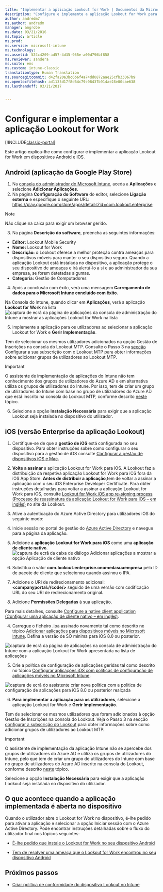 ```yaml
---
title: "Implementar a aplicação Lookout for Work | Documentos da Microsoft"
description: "Configure e implemente a aplicação Lookout for Work para Android."
author: andredm7
ms.author: andredm
manager: angrobe
ms.date: 03/21/2016
ms.topic: article
ms.prod: 
ms.service: microsoft-intune
ms.technology: 
ms.assetid: 524c4209-ad57-4d35-955e-a00d796bf858
ms.reviewer: sandera
ms.suite: ems
ms.custom: intune-classic
translationtype: Human Translation
ms.sourcegitcommit: d42fa20a3bc6b6f4a74dd0872aae25cfb33067b9
ms.openlocfilehash: ad1133d17f8d64c79c08437b914ae28e00cae638
ms.lasthandoff: 03/21/2017


---
```


# <a name="configure-and-deploy-lookout-for-work-app"></a>Configurar e implementar a aplicação Lookout for Work

[!INCLUDE[classic-portal](../includes/classic-portal.md)]

Este artigo explica-lhe como configurar e implementar a aplicação Lookout for Work em dispositivos Android e iOS.

## <a name="android-google-play-store-app"></a>Android (aplicação da Google Play Store)

1.    Na [consola do administrador do Microsoft Intune](https://manage.microsoft.com), aceda a **Aplicações** e selecione **Adicionar Aplicações**.
2.    Na página **Configuração do Software** do editor, selecione **Ligação externa** e especifique o seguinte URL: https://play.google.com/store/apps/details?id=com.lookout.enterprise
  >[!NOTE]
  >Não clique na caixa para exigir um browser gerido.

3.    Na página **Descrição do software**, preencha as seguintes informações:
  * **Editor:** Lookout Mobile Security
  * **Nome:** Lookout for Work
  * **Descrição:** o Lookout oferece a melhor proteção contra ameaças para dispositivos móveis para manter o seu dispositivo seguro. Quando a aplicação Lookout está instalada no dispositivo, a aplicação protege o seu dispositivo de ameaças e irá alertá-lo a si e ao administrador da sua empresa, se forem detetadas algumas.
  * **Categoria:** Gestão de Computadores

4. Após a conclusão com êxito, verá uma mensagem **Carregamento de dados para o Microsoft Intune concluído com êxito**.

  Na Consola do Intune, quando clicar em **Aplicações**, verá a aplicação **Lookout for Work** na lista ![captura de ecrã da página de aplicações da consola de administração do Intune a mostrar as aplicações Lookout for Work na lista](../media/mtp/lookout-app-listed-intune-console.png)

5. Implemente a aplicação para os utilizadores ao selecionar a aplicação Lookout for Work e **Gerir Implementação**.

  Tem de selecionar os mesmos utilizadores adicionados na opção Gestão de Inscrições na consola do Lookout MTP.  Consulte o Passo 3 na [secção Configurar a sua subscrição com o Lookout MTP](configure-and-deploy-lookout-for-work-apps.md) para obter informações sobre adicionar grupos de utilizadores ao Lookout MTP.

  >[!IMPORTANT]
  > O assistente de implementação de aplicações do Intune não tem conhecimento dos grupos de utilizadores do Azure AD e em alternativa utiliza os grupos de utilizadores do Intune. Por isso, tem de criar um grupo de utilizadores do Intune com base no grupo de utilizadores do Azure AD que está inscrito na consola do Lookout MTP, conforme descrito [neste](plan-your-user-and-device-groups.md) tópico.

6. Selecione a opção **Instalação Necessária** para exigir que a aplicação Lookout seja instalada no dispositivo do utilizador.

## <a name="ios-enterprise-signed-version-of-lookout-app"></a>iOS (versão Enterprise da aplicação Lookout)

1. Certifique-se de que a **gestão de iOS** está configurada no seu dispositivo. Para obter instruções sobre como configurar o seu dispositivo para a gestão de iOS consulte [Configurar a gestão de dispositivos iOS e Mac](set-up-ios-and-mac-management-with-microsoft-intune.md).

2. **Volte a assinar** a aplicação Lookout for Work para iOS. A Lookout faz a distribuição da respetiva aplicação Lookout for Work para iOS fora da iOS App Store. **Antes de distribuir a aplicação**,tem de voltar a assinar a aplicação com o seu iOS Enterprise Developer Certificate. Para obter instruções detalhadas para voltar a assinar a aplicação Lookout for Work para iOS, consulte [Lookout for Work iOS app re-signing process (Processo de reassinatura da aplicação Lookout for Work para iOS – em inglês)](https://personal.support.lookout.com/hc/en-us/articles/114094038714) no site da Lookout.

3. Ative a autenticação do Azure Active Directory para utilizadores iOS do seguinte modo:
  1.  Inicie sessão no portal de gestão do [Azure Active Directory](https://manage.windowsazure.com) e navegue para a página da aplicação.
  2.  Adicione a **aplicação Lookout for Work para iOS** como uma **aplicação de cliente nativo**.
  ![captura de ecrã da caixa de diálogo Adicionar aplicações a mostrar a opção Aplicação de cliente nativo](../media/mtp/aad-add-app.png)
  3. Substitua o valor **com.lookout.enterprise.onomedasuaempresa** pelo ID de pacote de cliente que selecionou quando assinou o IPA.
  4.  Adicione o URI de redirecionamento adicional: **&lt;companyportal://code/>** seguido de uma versão com codificação URL do seu URI de redirecionamento original.
  5.  Adicione **Permissões Delegadas** à sua aplicação.

  Para mais detalhes, consulte [Configure a native client application (Configurar uma aplicação de cliente nativo – em inglês)](https://azure.microsoft.com/en-us/documentation/articles/app-service-mobile-how-to-configure-active-directory-authentication/#optional-configure-a-native-client-application).

4. Carregue o ficheiro .ipa assinado novamente tal como descrito no tópico [Adicionar aplicações para dispositivos móveis no Microsoft Intune](https://docs.microsoft.com/en-us/intune/deploy-use/add-apps-for-mobile-devices-in-microsoft-intune). Defina a versão de SO mínima para iOS 8.0 ou posterior.

  ![captura de ecrã da página de aplicações na consola de administração do Intune com a aplicação Lookout for Work apresentada na lista de aplicações](../media/mtp/ios-app-uploaded-intune.png)

5. Crie a política de configuração de aplicações geridas tal como descrito no tópico [Configurar aplicações iOS com políticas de configuração de aplicações móveis no Microsoft Intune](https://docs.microsoft.com/en-us/intune/deploy-use/configure-ios-apps-with-mobile-app-configuration-policies-in-microsoft-intune).

  ![captura de ecrã do assistente criar nova política com a política de configuração de aplicações para iOS 8.0 ou posterior realçada](../media/mtp/ios-app-config.png)

6. **Para implementar a aplicação para os utilizadores**, selecione a aplicação Lookout for Work e **Gerir Implementação**.

  Tem de selecionar os mesmos utilizadores que foram adicionados à opção Gestão de Inscrições na consola do Lookout.  Veja o Passo 3 na secção [configurar a subscrição do Lookout](https://docs.microsoft.com/sccm/protect/deploy-use/configure-and-deploy-lookout-for-work-apps) para obter informações sobre como adicionar grupos de utilizadores ao Lookout MTP.

  >[!IMPORTANT]
  > O assistente de implementação da aplicação Intune não se apercebe dos grupos de utilizadores do Azure AD e utiliza os grupos de utilizadores do Intune, pelo que tem de criar um grupo de utilizadores do Intune com base no grupo de utilizadores do Azure AD inscrito na consola do Lookout, conforme descrito [neste](plan-your-user-and-device-groups.md) tópico.

  Selecione a opção **Instalação Necessária** para exigir que a aplicação Lookout seja instalada no dispositivo do utilizador.

## <a name="what-happens-when-the-deployed-app-is-opened-on-the-device"></a>O que acontece quando a aplicação implementada é aberta no dispositivo

Quando o utilizador abre o Lookout for Work no dispositivo, é-lhe pedido para ativar a aplicação e selecionar a opção Iniciar sessão com o Azure Active Directory. Pode encontrar instruções detalhadas sobre o fluxo do utilizador final nos tópicos seguintes:

* [É-lhe pedido que instale o Lookout for Work no seu dispositivo Android](http://docs.microsoft.com/intune/enduser/you-are-prompted-to-install-lookout-for-work-android)

* [Tem de resolver uma ameaça que o Lookout for Work encontrou no seu dispositivo Android](http://docs.microsoft.com/intune/enduser/you-need-to-resolve-a-threat-found-by-lookout-for-work-android)

## <a name="next-steps"></a>Próximos passos
* [Criar política de conformidade do dispositivo Lookout no Intune](https://docs.microsoft.com/sccm/protect/deploy-use/enable-device-threat-protection-rule-compliance-policy)

